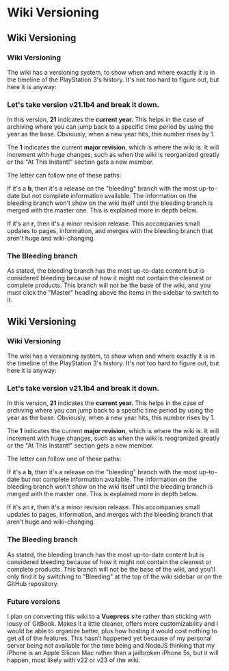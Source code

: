# Wiki Versioning

## Wiki Versioning

### Wiki Versioning

The wiki has a versioning system, to show when and where exactly it is in the timeline of the PlayStation 3's history. It's not too hard to figure out, but here it is anyway:

### Let's take version v21.1b4 and break it down.

In this version, **21** indicates the **current year.** This helps in the case of archiving where you can jump back to a specific time period by using the year as the base. Obviously, when a new year hits, this number rises by 1.

The **1** indicates the current **major revision**, which is where the wiki is. It will increment with huge changes, such as when the wiki is reorganized greatly or the "At This Instant!" section gets a new member.

The letter can follow one of these paths:

If it's a **b**, then it's a release on the "bleeding" branch with the most up-to-date but not complete information available. The information on the bleeding branch won't show on the wiki itself until the bleeding branch is merged with the master one. This is explained more in depth below.

If it's an **r**, then it's a minor revision release. This accompanies small updates to pages, information, and merges with the bleeding branch that aren't huge and wiki-changing.

### The Bleeding branch

As stated, the bleeding branch has the most up-to-date content but is considered bleeding because of how it might not contain the cleanest or complete products. This branch will not be the base of the wiki, and you must click the "Master" heading above the items in the sidebar to switch to it.

## Wiki Versioning

### Wiki Versioning

The wiki has a versioning system, to show when and where exactly it is in the timeline of the PlayStation 3's history. It's not too hard to figure out, but here it is anyway:

### Let's take version v21.1b4 and break it down.

In this version, **21** indicates the **current year.** This helps in the case of archiving where you can jump back to a specific time period by using the year as the base. Obviously, when a new year hits, this number rises by 1.

The **1** indicates the current **major revision**, which is where the wiki is. It will increment with huge changes, such as when the wiki is reogranized greatly or the "At This Instant!" section gets a new member.

The letter can follow one of these paths:

If it's a **b**, then it's a release on the "bleeding" branch with the most up-to-date but not complete information available. The information on the bleeding branch won't show on the wiki itself until the bleeding branch is merged with the master one. This is explained more in depth below.

If it's an **r**, then it's a minor revision release. This accompanies small updates to pages, information, and merges with the bleeding branch that aren't huge and wiki-changing.

### The Bleeding branch

As stated, the bleeding branch has the most up-to-date content but is considered bleeding because of how it might not contain the cleanest or complete products. This branch will not be the base of the wiki, and you’ll only find it by switching to “Bleeding” at the top of the wiki sidebar or on the GitHub repository.

### Future versions

I plan on converting this wiki to a **Vuepress** site rather than sticking with lousy ol’ GitBook. Makes it a little cleaner, offers more customizability and I would be able to organize better, plus how hosting it would cost nothing to get all of the features. This hasn’t happened yet because of my personal server being not available for the time being and NodeJS thinking that my iPhone is an Apple Silicon Mac rather than a jailbroken iPhone 5s, but it will happen, most likely with v22 or v23 of the wiki.

